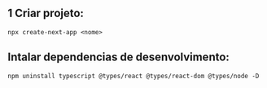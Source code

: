 ## 1 Criar projeto:

    npx create-next-app <nome>

## Intalar dependencias de desenvolvimento:

    npm uninstall typescript @types/react @types/react-dom @types/node -D
